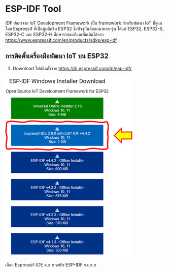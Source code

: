 # ESP-IDF Tool 
 
IDF ย่อมาจาก IoT Development Framework เป็น framework สำหรับพัฒนา IoT ที่ดูแลโดย  Espressif ที่เป็นผู้ผลิตชิบ ESP32 ซึ่งปัจจุบันมีออกมาหลายรุ่น ได้แก่ ESP32, ESP32-S, ESP32-C และ ESP32-H
ศึกษารายละเอียดเพิ่มเติมได้จาก https://www.espressif.com/en/products/sdks/esp-idf


## การติดตั้งเครื่องมือพัฒนา IoT  บน ESP32



1. Download ไฟล์ติดตั้งจาก https://dl.espressif.com/dl/esp-idf/



<img src="Pictures/Image_01.png" alt="Image 001" style="width:400px;">

 


เลือก Espressif-IDE x.x.x with ESP-IDF vx.x.x
 
